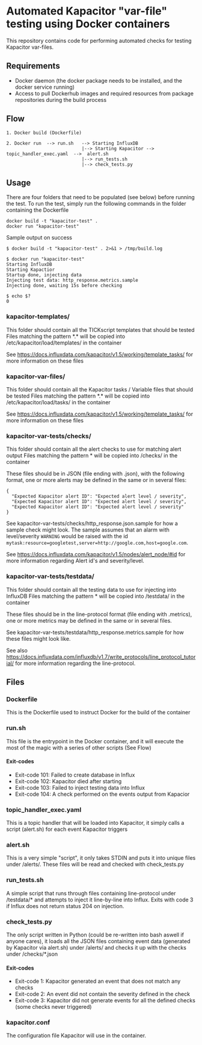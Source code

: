 # Automated Kapacitor "var-file" testing using Docker containers
This repository contains code for performing automated checks for testing Kapacitor var-files.

## Requirements
- Docker daemon (the docker package needs to be installed, and the docker service running)
- Access to pull Dockerhub images and required resources from package repositories during the build process

## Flow
```
1. Docker build (Dockerfile)

2. Docker run  --> run.sh   --> Starting InfluxDB
                            |--> Starting Kapacitor -->  topic_handler_exec.yaml  -->  alert.sh
                            |--> run_tests.sh
                            |--> check_tests.py
```

## Usage
There are four folders that need to be populated (see below) before running the test. 
To run the test, simply run the following commands in the folder containing the Dockerfile
```
docker build -t "kapacitor-test" .
docker run "kapacitor-test"
```

Sample output on success
```
$ docker build -t "kapacitor-test" . 2>&1 > /tmp/build.log

$ docker run "kapacitor-test"
Starting InfluxDB
Starting Kapactior
Startup done, injecting data
Injecting test data: http_response.metrics.sample
Injecting done, waiting 15s before checking

$ echo $?
0
```

### kapacitor-templates/
This folder should contain all the TICKscript templates that should be tested
Files matching the pattern \*.\* will be copied into /etc/kapacitor/load/templates/ in the container

See https://docs.influxdata.com/kapacitor/v1.5/working/template_tasks/ for more information on these files

### kapacitor-var-files/
This folder should contain all the Kapacitor tasks / Variable files that should be tested
Files matching the pattern \*.\* will be copied into /etc/kapacitor/load/tasks/ in the container

See https://docs.influxdata.com/kapacitor/v1.5/working/template_tasks/ for more information on these files

### kapacitor-var-tests/checks/
This folder should contain all the alert checks to use for matching alert output
Files matching the pattern \* will be copied into /checks/ in the container

These files should be in JSON (file ending with .json), with the following format, one or more alerts may be defined in the same or in several files:
```
{
  "Expected Kapacitor alert ID": "Expected alert level / severity", 
  "Expected Kapacitor alert ID": "Expected alert level / severity", 
  "Expected Kapacitor alert ID": "Expected alert level / severity"
}  
```

See kapacitor-var-tests/checks/http_response.json.sample for how a sample check might look. 
The sample assumes that an alarm with level/severity `WARNING` would be raised with the id `mytask:resource=googletest,server=http://google.com,host=google.com`.

See https://docs.influxdata.com/kapacitor/v1.5/nodes/alert_node/#id for more information regarding Alert id's and severity/level. 

### kapacitor-var-tests/testdata/
This folder should contain all the testing data to use for injecting into InfluxDB
Files matching the pattern \* will be copied into  /testdata/ in the container

These files should be in the line-protocol format (file ending with .metrics), one or more metrics may be defined in the same or in several files.

See kapacitor-var-tests/testdata/http_response.metrics.sample for how these files might look like. 

See also https://docs.influxdata.com/influxdb/v1.7/write_protocols/line_protocol_tutorial/ for more information regarding the line-protocol. 

## Files
### Dockerfile
This is the Dockerfile used to instruct Docker for the build of the container

### run.sh
This file is the entrypoint in the Docker container, and it will execute the most of the magic with a series of other scripts (See Flow)

#### Exit-codes
- Exit-code 101: Failed to create database in Influx
- Exit-code 102: Kapacitor died after starting
- Exit-code 103: Failed to inject testing data into Influx
- Exit-code 104: A check performed on the events output from Kapacior 

### topic_handler_exec.yaml
This is a topic handler that will be loaded into Kapacitor, it simply calls a script (alert.sh) for each event Kapacitor triggers

### alert.sh
This is a very simple "script", it only takes STDIN and puts it into unique files under /alerts/.
These files will be read and checked with check_tests.py

### run_tests.sh
A simple script that runs through files containing line-protocol under /testdata/* and attempts to inject it line-by-line into Influx.
Exits with code 3 if Influx does not return status 204 on injection. 

### check_tests.py
The only script written in Python (could be re-written into bash aswell if anyone cares), it loads all the JSON files containing event data (generated by Kapacitor via alert.sh) under /alerts/ and checks it up with the checks under /checks/\*.json

#### Exit-codes
- Exit-code 1: Kapacitor generated an event that does not match any checks
- Exit-code 2: An event did not contain the severity defined in the check
- Exit-code 3: Kapacitor did not generate events for all the defined checks (some checks never triggered)

### kapacitor.conf
The configuration file Kapacitor will use in the container. 